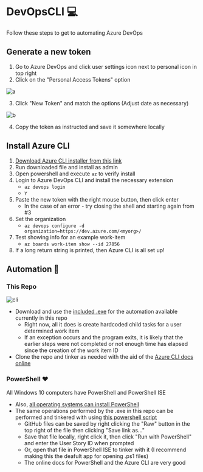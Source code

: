 # DevOpsCLI 💻
Follow these steps to get to automating Azure DevOps

## Generate a new token
1. Go to Azure DevOps and click user settings icon next to personal icon in top right
2. Click on the "Personal Access Tokens" option

![a](https://user-images.githubusercontent.com/19335151/182711926-98041f6f-3cf8-4a22-a266-fafcbde90df1.png)

3. Click "New Token" and match the options (Adjust date as necessary)

![b](https://user-images.githubusercontent.com/19335151/182711955-4cf1d3be-4cb0-4155-bc73-7da83be57997.png)

4. Copy the token as instructed and save it somewhere locally

## Install Azure CLI
1. [Download Azure CLI installer from this link](https://aka.ms/installazurecliwindows)
2. Run downloaded file and install as admin
3. Open powershell and execute `az` to verify install
4. Login to Azure DevOps CLI and install the necessary extension
    - `az devops login`
    - `Y`
5. Paste the new token with the right mouse button, then click enter
    - In the case of an error - try closing the shell and starting again from #3
7. Set the organization
    - `az devops configure -d organization=https://dev.azure.com/<myorg>/`
8. Test showing info for an example work-item
    - `az boards work-item show --id 27856`
9. If a long return string is printed, then Azure CLI is all set up!

## Automation 🚀

### This Repo

![cli](https://user-images.githubusercontent.com/19335151/183495833-df1387a7-b0a8-46a3-9144-90f3477b6f81.png)

- Download and use the [included .exe](https://github.com/bradmartin333/DevOpsCLI/raw/master/DevOpsCLI/bin/Release/DevOpsCLI.exe) for the automation available currently in this repo
    - Right now, all it does is create hardcoded child tasks for a user determined work item
    - If an exception occurs and the program exits, it is likely that the earlier steps were not completed or not enough time has elapsed since the creation of the work item ID
- Clone the repo and tinker as needed with the aid of the [Azure CLI docs online](https://docs.microsoft.com/en-us/cli/azure/boards?view=azure-cli-latest)

### PowerShell ❤

All Windows 10 computers have PowerShell and PowerShell ISE
- Also, [all operating systems can install PowerShell](https://github.com/PowerShell/PowerShell)
- The same operations performed by the .exe in this repo can be performed and tinkered with using [this powershell script](https://github.com/bradmartin333/DevOpsCLI/blob/master/MakeTasks.ps1)
    - GitHub files can be saved by right clicking the "Raw" button in the top right of the file then clicking "Save link as..."
    - Save that file locally, right click it, then click "Run with PowerShell" and enter the User Story ID when prompted
    - Or, open that file in PowerShell ISE to tinker with it (I recommend making this the deafult app for opening .ps1 files)
    - The online docs for PowerShell and the Azure CLI are very good
